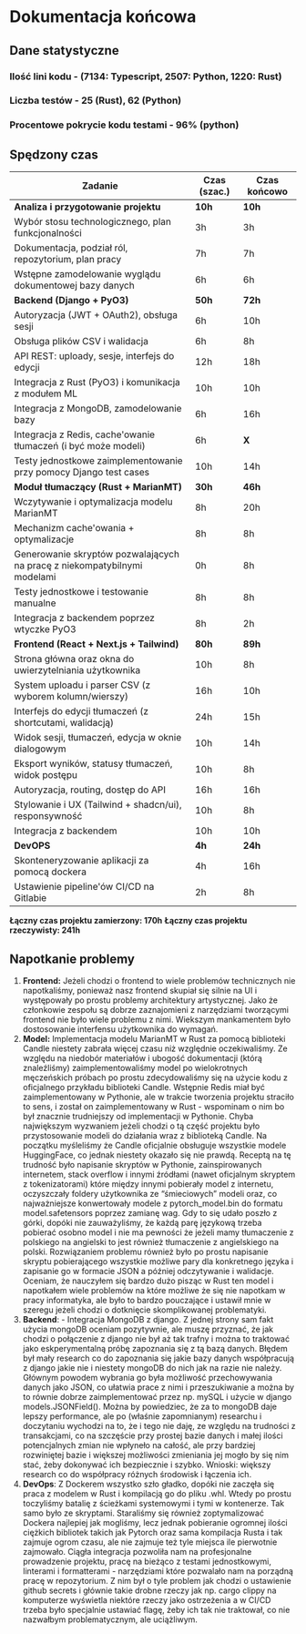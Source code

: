 # Dokumentacja końcowa


## Dane statystyczne


### Ilość lini kodu - (7134: Typescript, 2507: Python, 1220: Rust)
### Liczba testów - 25 (Rust), 62 (Python)
### Procentowe pokrycie kodu testami - 96% (python)




## Spędzony czas




| **Zadanie** | **Czas (szac.)** | **Czas końcowo**|
|---|---|---|
| **Analiza i przygotowanie projektu** | **10h** | **10h**
| Wybór stosu technologicznego, plan funkcjonalności | 3h | 3h
| Dokumentacja, podział ról, repozytorium, plan pracy | 7h | 7h
| Wstępne zamodelowanie wyglądu dokumentowej bazy danych | 6h | 6h
| **Backend (Django + PyO3)** | **50h** | **72h**
| Autoryzacja (JWT + OAuth2), obsługa sesji | 6h | 10h
| Obsługa plików CSV i walidacja | 6h | 8h
| API REST: uploady, sesje, interfejs do edycji | 12h | 18h
| Integracja z Rust (PyO3) i komunikacja z modułem ML | 10h | 10h
| Integracja z MongoDB, zamodelowanie bazy | 6h | 16h
| Integracja z Redis, cache'owanie tłumaczeń (i być może modeli) | 6h | **X**
| Testy jednostkowe zaimplementowanie przy pomocy Django test cases | 10h | 14h
| **Moduł tłumaczący (Rust + MarianMT)** | **30h** | **46h** |
| Wczytywanie i optymalizacja modelu MarianMT | 8h | 20h |
| Mechanizm cache'owania + optymalizacje | 8h | 8h |
| Generowanie skryptów pozwalających na pracę z niekompatybilnymi modelami | 0h | 8h |
| Testy jednostkowe i testowanie manualne | 8h | 8h |
| Integracja z backendem poprzez wtyczke PyO3 | 8h | 2h | 
| **Frontend (React + Next.js + Tailwind)** | **80h** | **89h** |
| Strona główna oraz okna do uwierzytelniania użytkownika | 10h | 8h |
| System uploadu i parser CSV (z wyborem kolumn/wierszy) | 16h | 10h |
| Interfejs do edycji tłumaczeń (z shortcutami, walidacją) | 24h | 15h |
| Widok sesji, tłumaczeń, edycja w oknie dialogowym | 10h | 14h |
| Eksport wyników, statusy tłumaczeń, widok postępu | 10h | 8h |
| Autoryzacja, routing, dostęp do API | 16h | 16h |
| Stylowanie i UX (Tailwind + shadcn/ui), responsywność | 10h | 8h |
| Integracja z backendem | 10h | 10h |
| **DevOPS** | **4h** | **24h** |
| Skonteneryzowanie aplikacji za pomocą dockera | 4h | 16h |
| Ustawienie pipeline'ów CI/CD na Gitlabie | 2h | 8h |


**Łączny czas projektu zamierzony: 170h**
**Łączny czas projektu rzeczywisty: 241h**


## Napotkanie problemy


1. **Frontend:**
Jeżeli chodzi o frontend to wiele problemów technicznych nie napotkaliśmy, ponieważ nasz frontend skupiał się silnie na UI i występowały po prostu problemy architektury artystycznej. Jako że członkowie zespołu są dobrze zaznajomieni z narzędziami tworzącymi frontend nie było wiele problemu z nimi. Wiekszym mankamentem było dostosowanie interfensu użytkownika do wymagań.
2. **Model:**
Implementacja modelu MarianMT w Rust za pomocą biblioteki Candle niestety zabrała więcej czasu niż względnie oczekiwaliśmy. Ze względu na niedobór materiałów i ubogość dokumentacji (którą znaleźliśmy) zaimplementowaliśmy model po wielokrotnych męczeńskich próbach po prostu zdecydowaliśmy się na użycie kodu z oficjalnego przykładu biblioteki Candle. Wstępnie Redis miał być zaimplementowany w Pythonie, ale w trakcie tworzenia projektu straciło to sens, i został on zaimplementowany w Rust - wspominam o nim bo był znacznie trudniejszy od implementacji w Pythonie. Chyba największym wyzwaniem jeżeli chodzi o tą część projektu było przystosowanie modeli do działania wraz z biblioteką Candle. Na początku myśleliśmy że Candle oficjalnie obsługuje wszystkie modele HuggingFace, co jednak niestety okazało się nie prawdą. Receptą na tę trudność było napisanie skryptów w Pythonie, zainspirowanych internetem, stack overflow i innymi źródłami (nawet oficjalnym skryptem z tokenizatorami) które między innymi pobierały model z internetu, oczyszczały foldery użytkownika ze “śmieciowych” modeli oraz, co najważniejsze konwertowały modele z pytorch_model.bin do formatu model.safetensors poprzez zamianę wag. Gdy to się udało poszło z górki, dopóki nie zauważyliśmy, że każdą parę językową trzeba pobierać osobno model i nie ma pewności że jeżeli mamy tłumaczenie z polskiego na angielski to jest również tłumaczenie z angielskiego na polski. Rozwiązaniem problemu również było po prostu napisanie skryptu pobierającego wszystkie możliwe pary dla konkretnego języka i zapisanie go w formacie JSON a później odczytywanie i walidacje. Oceniam, że nauczyłem się bardzo dużo pisząc w Rust ten model i napotkałem wiele problemów na które możliwe że się nie napotkam w pracy informatyka, ale było to bardzo pouczające i ustawił mnie w szeregu jeżeli chodzi o dotknięcie skomplikowanej problematyki.
3. **Backend**:
        - Integracja MongoDB z django. Z jednej strony sam fakt użycia mongoDB oceniam pozytywnie, ale muszę przyznać, że jak chodzi o połączenie z django nie był aż tak trafny i można to traktować jako eskperymentalną próbę zapoznania się z tą bazą danych. Błędem był mały research co do zapoznania się jakie bazy danych współpracują z django jakie nie i niestety mongoDB do nich jak na razie nie należy. Głównym powodem wybrania go była możliwość przechowywania danych jako JSON, co ułatwia prace z nimi i przeszukiwanie a można by to równie dobrze zaimplementować przez np. mySQL i użycie w django models.JSONField(). Można by powiedziec, że za to mongoDB daje lepszy performance, ale po (właśnie zapomnianym) researchu i doczytaniu wychodzi na to, że i tego nie daję, ze względu na trudności z transakcjami, co na szczęście przy prostej bazie danych i małej ilości potencjalnych zmian nie wpłyneło na całość, ale przy bardziej rozwiniętej bazie i większej możliwości zmieniania jej mogło by się nim stać, żeby dokonywać ich bezpiecznie i szybko. Wnioski: większy research co do współpracy różnych środowisk i łączenia ich.
4. **DevOps**:
Z Dockerem wszystko szło gładko, dopóki nie zaczęła się praca z modelem w Rust i kompilacją go do pliku .whl. Wtedy po prostu toczyliśmy batalię z ścieżkami systemowymi i tymi w kontenerze. Tak samo było ze skryptami. Staraliśmy się również zoptymalizować Dockera najlepiej jak mogliśmy, lecz jednak pobieranie ogromnej ilości ciężkich bibliotek takich jak Pytorch oraz sama kompilacja Rusta i tak zajmuje ogrom czasu, ale nie zajmuje też tyle miejsca ile pierwotnie zajmowało.
Ciągła integracja pozwoliła nam na profesjonalne prowadzenie projektu, pracę na bieżąco z testami jednostkowymi, linterami i  formatterami - narzędziami które pozwalało nam na porządną pracę w repozytorium. Z nim był o tyle problem jak chodzi o ustawienie github secrets i głównie takie drobne rzeczy jak np. cargo clippy na komputerze wyświetla niektóre rzeczy jako ostrzeżenia a w CI/CD trzeba było specjalnie ustawiać flagę, żeby ich tak nie traktował, co nie nazwałbym problematycznym, ale uciążliwym. 



